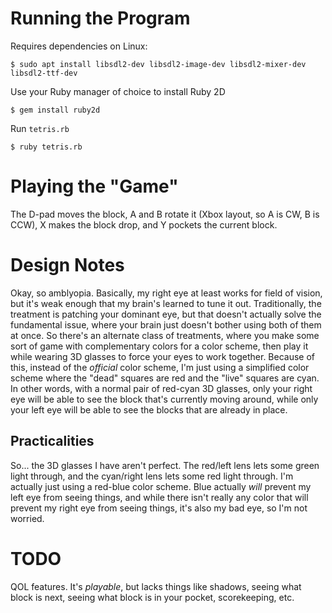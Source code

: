 # Running the Program

Requires dependencies on Linux:

    $ sudo apt install libsdl2-dev libsdl2-image-dev libsdl2-mixer-dev libsdl2-ttf-dev

Use your Ruby manager of choice to install Ruby 2D

    $ gem install ruby2d

Run `tetris.rb`

    $ ruby tetris.rb

# Playing the "Game"

The D-pad moves the block, A and B rotate it (Xbox layout, so A is CW, B is CCW), X makes the block drop, and Y pockets the current block.

# Design Notes

Okay, so amblyopia. Basically, my right eye at least works for field of vision, but it's weak enough that my brain's learned to tune it out. Traditionally, the treatment is patching your dominant eye, but that doesn't actually solve the fundamental issue, where your brain just doesn't bother using both of them at once. So there's an alternate class of treatments, where you make some sort of game with complementary colors for a color scheme, then play it while wearing 3D glasses to force your eyes to work together. Because of this, instead of the *official* color scheme, I'm just using a simplified color scheme where the "dead" squares are red and the "live" squares are cyan. In other words, with a normal pair of red-cyan 3D glasses, only your right eye will be able to see the block that's currently moving around, while only your left eye will be able to see the blocks that are already in place.

## Practicalities

So... the 3D glasses I have aren't perfect. The red/left lens lets some green light through, and the cyan/right lens lets some red light through. I'm actually just using a red-blue color scheme. Blue actually *will* prevent my left eye from seeing things, and while there isn't really any color that will prevent my right eye from seeing things, it's also my bad eye, so I'm not worried.

# TODO

QOL features. It's *playable*, but lacks things like shadows, seeing what block is next, seeing what block is in your pocket, scorekeeping, etc.